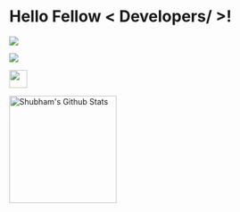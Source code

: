 <h1> Hello Fellow < Developers/ >!</h1>
<img src = "https://i.ibb.co/4tWxT9G/result.gif" width =auto>
<p>
  <a href="https://github.com/DenverCoder1/readme-typing-svg"><img src="https://readme-typing-svg.herokuapp.com?&font=IBM+Plex+Sans&color=abcdef&size=20&lines=Welcome+to+my+GitHub+Profile!;I'm+a+MERN+Developer;I'm+a+Computer+Science+engineer" /></a>
</p>
<p>
  <img src="https://i.giphy.com/media/3o75225E3756w2zMKk/giphy-downsized-large.gif" width ='32px'>
</p>
  <a href="https://github.com/shu-bham-dev/github-readme-stats"><img alt="Shubham's Github Stats" src="[https://github-readme-stats.vercel.app/api?username=shu-bham-dev&show_icons=true&count_private=true&theme=algolia](https://github-readme-streak-stats.herokuapp.com/?user=shu-bham-dev&theme=vue-dark&hide_border=true)" height="192px"/></a>
